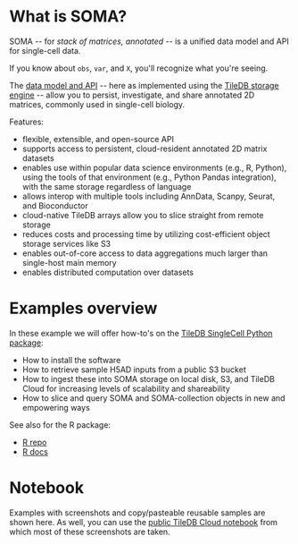 # What is SOMA?

SOMA -- for _stack of matrices, annotated_ -- is a unified data model and API for single-cell data.

If you know about `obs`, `var`, and `X`, you'll recognize what you're seeing.

The [data model and API](https://github.com/single-cell-data) -- here as implemented using the [TileDB storage engine](https://tiledb.com) -- allow you to persist, investigate, and share annotated 2D matrices, commonly used in single-cell biology.

Features:

* flexible, extensible, and open-source API
* supports access to persistent, cloud-resident annotated 2D matrix datasets
* enables use within popular data science environments (e.g., R, Python), using the tools of that environment (e.g., Python Pandas integration), with the same storage regardless of language
* allows interop with multiple tools including AnnData, Scanpy, Seurat, and Bioconductor
* cloud-native TileDB arrays allow you to slice straight from remote storage
* reduces costs and processing time by utilizing cost-efficient object storage services like S3
* enables out-of-core access to data aggregations much larger than single-host main memory
* enables distributed computation over datasets

# Examples overview

In these example we will offer how-to's on the [TileDB SingleCell Python package](https://github.com/single-cell-data/TileDB-SingleCell/tree/main/apis/python):

* How to install the software
* How to retrieve sample H5AD inputs from a public S3 bucket
* How to ingest these into SOMA storage on local disk, S3, and TileDB Cloud for increasing levels of scalability and shareability
* How to slice and query SOMA and SOMA-collection objects in new and empowering ways

See also for the R package:

* [R repo](https://github.com/TileDB-Inc/TileDB-SOMA)
* [R docs](https://tiledb-inc.github.io/tiledbsoma)

# Notebook

Examples with screenshots and copy/pasteable reusable samples are shown here. As well, you can use
the [public TileDB Cloud notebook](https://cloud.tiledb.com/notebooks/details/johnkerl-tiledb/33c4fe81-d15f-43cd-a588-5c277cf70cb6/preview) from which most of these screenshots are taken.

